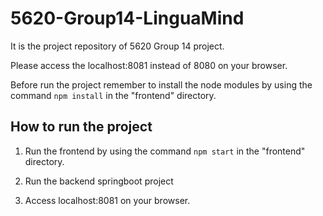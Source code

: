# 5620-Group14-LinguaMind

It is the project repository of 5620 Group 14 project.

Please access the localhost:8081 instead of 8080 on your browser.

Before run the project remember to install the node modules by using the command `npm install` in the "frontend" directory.

## How to run the project

1. Run the frontend by using the command `npm start` in the "frontend" directory.

2. Run the backend springboot project

3. Access localhost:8081 on your browser.
